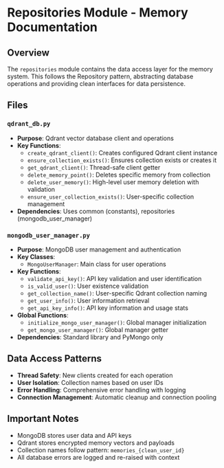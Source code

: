 # Repositories Module - Memory Documentation

## Overview
The `repositories` module contains the data access layer for the memory system. This follows the Repository pattern, abstracting database operations and providing clean interfaces for data persistence.

## Files

### `qdrant_db.py`
- **Purpose**: Qdrant vector database client and operations
- **Key Functions**:
  - `create_qdrant_client()`: Creates configured Qdrant client instance
  - `ensure_collection_exists()`: Ensures collection exists or creates it
  - `get_qdrant_client()`: Thread-safe client getter
  - `delete_memory_point()`: Deletes specific memory from collection
  - `delete_user_memory()`: High-level user memory deletion with validation
  - `ensure_user_collection_exists()`: User-specific collection management
- **Dependencies**: Uses common (constants), repositories (mongodb_user_manager)

### `mongodb_user_manager.py`
- **Purpose**: MongoDB user management and authentication
- **Key Classes**:
  - `MongoUserManager`: Main class for user operations
- **Key Functions**:
  - `validate_api_key()`: API key validation and user identification
  - `is_valid_user()`: User existence validation
  - `get_collection_name()`: User-specific Qdrant collection naming
  - `get_user_info()`: User information retrieval
  - `get_api_key_info()`: API key information and usage stats
- **Global Functions**:
  - `initialize_mongo_user_manager()`: Global manager initialization
  - `get_mongo_user_manager()`: Global manager getter
- **Dependencies**: Standard library and PyMongo only

## Data Access Patterns
- **Thread Safety**: New clients created for each operation
- **User Isolation**: Collection names based on user IDs
- **Error Handling**: Comprehensive error handling with logging
- **Connection Management**: Automatic cleanup and connection pooling

## Important Notes
- MongoDB stores user data and API keys
- Qdrant stores encrypted memory vectors and payloads
- Collection names follow pattern: `memories_{clean_user_id}`
- All database errors are logged and re-raised with context
